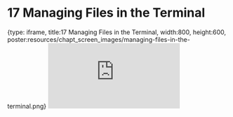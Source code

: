 # 17 Managing Files in the Terminal
 
{type: iframe, title:17 Managing Files in the Terminal, width:800, height:600, poster:resources/chapt_screen_images/managing-files-in-the-terminal.png}
![](https://datatrail-jhu.github.io/DataTrail/no_toc/managing-files-in-the-terminal.html)
 

 
